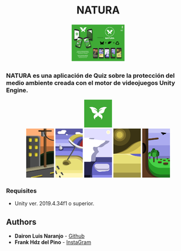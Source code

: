 <div align="center">
  <h1 align="center">NATURA</h1>
  <img src="Pancarta.jpg" alt="Mi imagen" width="30%" height="30%">
</div>

### NATURA es una aplicación de Quiz sobre la protección del medio ambiente creada con el motor de videojuegos Unity Engine.

  <div align="center">
  <img src="Assets/NATURA ICON FONDO.jpg" alt="Mi imagen" width="15%" height="15%">
</div>

<div align="center">
  <img src="ciudad bien.png" alt="Mi imagen" width="15%" height="15%">
  <img src="playa mal.png" alt="Mi imagen" width="15%" height="15%">
  <img src="artico bien.png" alt="Mi imagen" width="15%" height="15%">
  <img src="desierto al 50.png" alt="Mi imagen" width="15%" height="15%">
  <img src="bosque mal.png" alt="Mi imagen" width="15%" height="15%">
</div>

### Requisites
- Unity ver. 2019.4.34f1 o superior.

## Authors

* **Dairon Luis Naranjo** - [Github](https://github.com/daironln/)
* **Frank Hdz del Pino** - [InstaGram](https://www.instagram.com/frank.hdezzz?igsh=MzRlODBiNWFlZA==)
